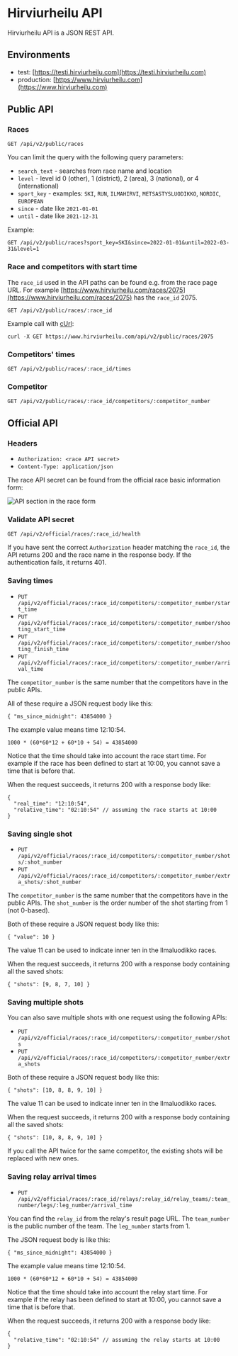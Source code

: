 # Hirviurheilu API

Hirviurheilu API is a JSON REST API.

## Environments

* test: [https://testi.hirviurheilu.com](https://testi.hirviurheilu.com)
* production: [https://www.hirviurheilu.com](https://www.hirviurheilu.com)

## Public API

### Races

`GET /api/v2/public/races`

You can limit the query with the following query parameters:

* `search_text` - searches from race name and location
* `level` - level id 0 (other), 1 (district), 2 (area), 3 (national), or 4 (international)
* `sport_key` - examples: `SKI`, `RUN`, `ILMAHIRVI`, `METSASTYSLUODIKKO`, `NORDIC`, `EUROPEAN`
* `since` - date like `2021-01-01`
* `until` - date like `2021-12-31`

Example:

`GET /api/v2/public/races?sport_key=SKI&since=2022-01-01&until=2022-03-31&level=1`

### Race and competitors with start time

The `race_id` used in the API paths can be found e.g. from the race page URL. For example [https://www.hirviurheilu.com/races/2075](https://www.hirviurheilu.com/races/2075) has the `race_id` 2075.

`GET /api/v2/public/races/:race_id`

Example call with [cUrl](https://curl.haxx.se/):

`curl -X GET https://www.hirviurheilu.com/api/v2/public/races/2075`

### Competitors' times

`GET /api/v2/public/races/:race_id/times`

### Competitor

`GET /api/v2/public/races/:race_id/competitors/:competitor_number`

## Official API

### Headers

* `Authorization: <race API secret>`
* `Content-Type: application/json`

The race API secret can be found from the official race basic information form:

![API section in the race form](race-form-api-secret.png)

### Validate API secret

`GET /api/v2/official/races/:race_id/health`

If you have sent the correct `Authorization` header matching the `race_id`, the API returns 200 and the race name in the response body. If the authentication fails, it returns 401.

### Saving times

* `PUT /api/v2/official/races/:race_id/competitors/:competitor_number/start_time`
* `PUT /api/v2/official/races/:race_id/competitors/:competitor_number/shooting_start_time`
* `PUT /api/v2/official/races/:race_id/competitors/:competitor_number/shooting_finish_time`
* `PUT /api/v2/official/races/:race_id/competitors/:competitor_number/arrival_time`

The `competitor_number` is the same number that the competitors have in the public APIs.

All of these require a JSON request body like this:

```
{ "ms_since_midnight": 43854000 }
```

The example value means time 12:10:54.

`1000 * (60*60*12 + 60*10 + 54) = 43854000`

Notice that the time should take into account the race start time. For example if the race has been defined to start at 10:00, you cannot save a time that is before that.

When the request succeeds, it returns 200 with a response body like:

```
{
  "real_time": "12:10:54",
  "relative_time": "02:10:54" // assuming the race starts at 10:00
}
```

### Saving single shot

* `PUT /api/v2/official/races/:race_id/competitors/:competitor_number/shots/:shot_number`
* `PUT /api/v2/official/races/:race_id/competitors/:competitor_number/extra_shots/:shot_number`

The `competitor_number` is the same number that the competitors have in the public APIs. The `shot_number` is the order number of the shot starting from 1 (not 0-based).

Both of these require a JSON request body like this:

```
{ "value": 10 }
```

The value 11 can be used to indicate inner ten in the Ilmaluodikko races.

When the request succeeds, it returns 200 with a response body containing all the saved shots:

```
{ "shots": [9, 8, 7, 10] }
```

### Saving multiple shots

You can also save multiple shots with one request using the following APIs:

* `PUT /api/v2/official/races/:race_id/competitors/:competitor_number/shots`
* `PUT /api/v2/official/races/:race_id/competitors/:competitor_number/extra_shots`

Both of these require a JSON request body like this:

```
{ "shots": [10, 8, 8, 9, 10] }
```

The value 11 can be used to indicate inner ten in the Ilmaluodikko races.

When the request succeeds, it returns 200 with a response body containing all the saved shots:

```
{ "shots": [10, 8, 8, 9, 10] }
```

If you call the API twice for the same competitor, the existing shots will be replaced with new ones.

### Saving relay arrival times

* `PUT /api/v2/official/races/:race_id/relays/:relay_id/relay_teams/:team_number/legs/:leg_number/arrival_time`

You can find the `relay_id` from the relay's result page URL. The `team_number` is the public number of the team. The `leg_number` starts from 1.

The JSON request body is like this:

```
{ "ms_since_midnight": 43854000 }
```

The example value means time 12:10:54.

`1000 * (60*60*12 + 60*10 + 54) = 43854000`

Notice that the time should take into account the relay start time. For example if the relay has been defined to start at 10:00, you cannot save a time that is before that.

When the request succeeds, it returns 200 with a response body like:

```
{
  "relative_time": "02:10:54" // assuming the relay starts at 10:00
}
```
